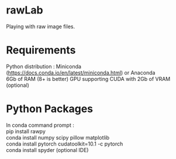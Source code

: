 # rawLab
Playing with raw image files.

# Requirements
Python distribution : Miniconda (https://docs.conda.io/en/latest/miniconda.html) or Anaconda  
6Gb of RAM (8+ is better)
GPU supporting CUDA with 2Gb of VRAM (optional)  

# Python Packages
In conda command prompt :  
pip install rawpy  
conda install numpy scipy pillow matplotlib  
conda install pytorch cudatoolkit=10.1 -c pytorch  
conda install spyder (optional IDE)  
